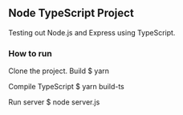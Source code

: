 ## Node TypeScript Project

Testing out Node.js and Express using TypeScript.

### How to run

Clone the project.
Build
\$ yarn

Compile TypeScript
\$ yarn build-ts

Run server
\$ node server.js
